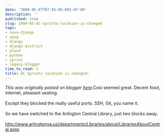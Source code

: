 ```yaml
---
date: '2009-05-07T07:56:00.002-07:00'
description: ''
published: true
slug: 2009-05-dc-sprints-location-is-changed
tags:
- nova-django
- zpug
- django
- django-district
- plone
- python
- sprint
- legacy-blogger
time_to_read: 5
title: DC Sprints location is changed!
---
```


*This was originally posted on blogger [here](https://pydanny.blogspot.com/2009/05/dc-sprints-location-is-changed.html)*.Cosi seemed great. Decent food, internet, pleasant seating.<br /><br />Except they blocked the really useful ports. SSH, Git, you name it.<br /><br />So we have switched to the Arlington Central Library, just two blocks away.<br /><br /><a href="http://www.arlingtonva.us/departments/Libraries/about/LibrariesAboutCentral.aspx" rel="nofollow"><span>http://www.arlingtonva.us/departments/Libraries/about/LibrariesAboutCentral.aspx</span></a>